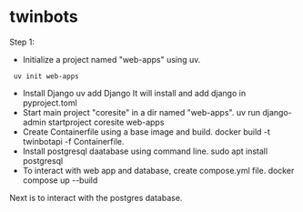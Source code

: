 # twinbots



Step 1:
  - Initialize a project named "web-apps" using uv.
   ```
    uv init web-apps
  ``` 
  - Install Django
    uv add Django
    It will install and add django in pyproject.toml
  - Start main project "coresite" in a dir named "web-apps".
    uv run django-admin startproject coresite web-apps
  - Create Containerfile using a base image and build.
    docker build -t twinbotapi -f Containerfile.
  - Install postgresql daatabase using command line.
    sudo apt install postgresql
  - To interact with web app and database, create compose.yml file.
    docker compose up --build

  Next is to interact with the postgres database.
    
